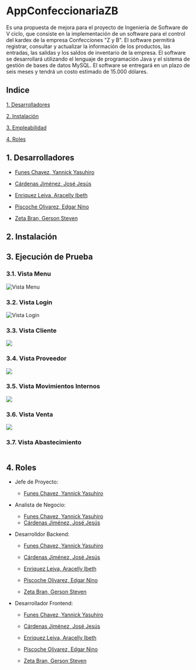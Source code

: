 # AppConfeccionariaZB

Es una propuesta de mejora para el proyecto de Ingeniería de Software de V ciclo, que consiste en la implementación de un software para el control del kardex de la empresa Confecciones "Z y B". El software permitirá registrar, consultar y actualizar la información de los productos, las entradas, las salidas y los saldos de inventario de la empresa. El software se desarrollará utilizando el lenguaje de programación Java y el sistema de gestión de bases de datos MySQL. El software se entregará en un plazo de seis meses y tendrá un costo estimado de 15.000 dólares.

## Indice
[1. Desarrolladores](#1-desarrolladores)

[2. Instalación](#2-instalación)

[3. Empleabilidad](#3-empleabilidad)

[4. Roles](#4-roles)

## 1. Desarrolladores

- [Funes Chavez, Yannick Yasuhiro](https://github.com/Yannx79)

- [Cárdenas Jiménez, José Jesús](https://github.com/JoseCarden)

- [Enriquez Leiva, Aracelly Ibeth](https://github.com/ARACELLYENR)

- [Piscoche Olivarez, Edgar Nino](https://github.com/EDGARNPO)

- [Zeta Bran, Gerson Steven](https://github.com/GersonZeta)

## 2. Instalación

## 3. Ejecución de Prueba

### 3.1. Vista Menu

![Vista Menu](#31-vista-menu)

### 3.2. Vista Login

![Vista Login](#32-vista-login)

### 3.3. Vista Cliente

![](#33-vista-cliente)

### 3.4. Vista Proveedor

![](#34-vista-proveedor)

### 3.5. Vista Movimientos Internos

![](#35-vista-movimientos-internos)

### 3.6. Vista Venta

![](#36-vista-venta)

### 3.7. Vista Abastecimiento

![]()

## 4. Roles

- Jefe de Proyecto: 
    - [Funes Chavez, Yannick Yasuhiro](https://github.com/Yannx79)

- Analista de Negocio: 
    - [Funes Chavez, Yannick Yasuhiro](https://github.com/Yannx79)
    - [Cárdenas Jiménez, José Jesús](https://github.com/JoseCarden)

- Desarrolldor Backend:
    - [Funes Chavez, Yannick Yasuhiro](https://github.com/Yannx79)

    - [Cárdenas Jiménez, José Jesús](https://github.com/JoseCarden)

    - [Enriquez Leiva, Aracelly Ibeth](https://github.com/ARACELLYENR)

    - [Piscoche Olivarez, Edgar Nino](https://github.com/EDGARNPO)

    - [Zeta Bran, Gerson Steven](https://github.com/GersonZeta)

- Desarrollador Frontend:
    - [Funes Chavez, Yannick Yasuhiro](https://github.com/Yannx79)

    - [Cárdenas Jiménez, José Jesús](https://github.com/JoseCarden)

    - [Enriquez Leiva, Aracelly Ibeth](https://github.com/ARACELLYENR)

    - [Piscoche Olivarez, Edgar Nino](https://github.com/EDGARNPO)

    - [Zeta Bran, Gerson Steven](https://github.com/GersonZeta)